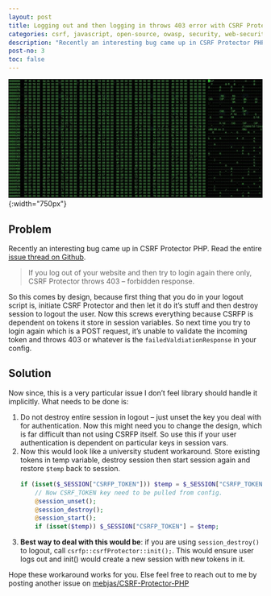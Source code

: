```yaml
---
layout: post
title: Logging out and then logging in throws 403 error with CSRF Protector PHP – fix / workaround
categories: csrf, javascript, open-source, owasp, security, web-security, php
description: "Recently an interesting bug came up in CSRF Protector PHP. If you log out of your website and then try to login again there only, CSRF Protector throws 403 – forbidden response. So this comes by design because first thing that you do in your logout script is, initiate CSRF Protector > let it do it’s stuff and then destroy session to logout the user. Now this screws everything because CSRFP is dependent on tokens it store in session variables. So next time you try to login again which is a POST request, it’s unable to validate the incoming token and throws 403 or whatever is the failedValdiationResponse in your config."
post-no: 3
toc: false
---
```

![Introduction](../images/post4_image1.jpg){:width="750px"}
## Problem

Recently an interesting bug came up in CSRF Protector PHP. Read the entire [issue thread on Github](https://github.com/mebjas/CSRF-Protector-PHP/issues/51).

 > If you log out of your website and then try to login again there only, CSRF Protector throws 403 – forbidden response.

So this comes by design, because first thing that you do in your logout script is, initiate CSRF Protector and then let it do it’s stuff and then destroy session to logout the user. Now this screws everything because CSRFP is dependent on tokens it store in session variables. So next time you try to login again which is a POST request, it’s unable to validate the incoming token and throws 403 or whatever is the `failedValdiationResponse` in your config.

## Solution
Now since, this is a very particular issue I don’t feel library should handle it implicitly. What needs to be done is:

 1. Do not destroy entire session in logout – just unset the key you deal with for authentication. Now this might need you to change the design, which is far difficult than not using CSRFP itself. So use this if your user authentication is dependent on particular keys in session vars.
 2. Now this would look like a university student workaround. Store existing tokens in temp variable, destroy session then start session again and restore `$temp` back to session.
    ```php
    if (isset($_SESSION["CSRFP_TOKEN"])) $temp = $_SESSION["CSRFP_TOKEN"];
        // Now CSRF_TOKEN key need to be pulled from config.
        @session_unset();
        @session_destroy();
        @session_start();
        if (isset($temp)) $_SESSION["CSRFP_TOKEN"] = $temp;
    ```
 3. **Best way to deal with this would be**: if you are using `session_destroy()` to logout, call `csrfp::csrfProtector::init();`. This would ensure user logs out and init() would create a new session with new tokens in it.

Hope these workaround works for you. Else feel free to reach out to me by posting another issue on [mebjas/CSRF-Protector-PHP](https://github.com/mebjas/CSRF-Protector-PHP)